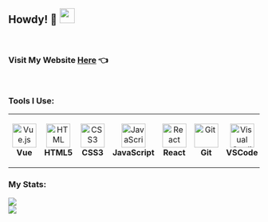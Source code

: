 
## Howdy! 🤠 <img src="https://raw.githubusercontent.com/MartinHeinz/MartinHeinz/master/wave.gif" width="30px">

 <br/>

###  Visit My Website [ Here](https://collinwhalen.com/) 👈

 <br/>

 
### Tools I Use: 

<table>
  <tr>
    <td align="center" height="108" width="108">
      <img
        src="https://upload.wikimedia.org/wikipedia/commons/9/95/Vue.js_Logo_2.svg"
        width="48"
        height="48"
        alt="Vue.js"
      />
      <br /><strong>Vue</strong>
    </td>
    <td align="center" height="108" width="108">
      <img
        src="https://cdn.jsdelivr.net/gh/devicons/devicon/icons/html5/html5-plain.svg"
        width="48"
        height="48"
        alt="HTML"
      />
      <br /><strong>HTML5</strong>
    </td>
    <td align="center" height="108" width="108">
      <img
        src="https://cdn.jsdelivr.net/gh/devicons/devicon/icons/css3/css3-plain.svg"
        width="48"
        height="48"
        alt="CSS3"
      />
      <br /><strong>CSS3</strong>
    </td>
    <td align="center" height="108" width="108">
      <img
        src="https://cdn.jsdelivr.net/gh/devicons/devicon/icons/javascript/javascript-plain.svg"
        width="48"
        height="48"
        alt="JavaScript"
      />
      <br /><strong>JavaScript</strong>
    </td>
    <td align="center" height="108" width="108">
      <img
        src="https://cdn.jsdelivr.net/gh/devicons/devicon/icons/react/react-original.svg"
        width="48"
        height="48"
        alt="React"
      />
      <br /><strong>React</strong>
    </td>
        <td align="center" height="108" width="108">
      <img
        src="https://cdn.jsdelivr.net/gh/devicons/devicon/icons/git/git-original.svg"
        width="48"
        height="48"
        alt="Git"
      />
      <br /><strong>Git</strong>
    </td>
    </td>
        <td align="center" height="108" width="108">
      <img
        src="https://cdn.jsdelivr.net/gh/devicons/devicon/icons/vscode/vscode-plain.svg"
        width="48"
        height="48"
        alt="Visual Studio Code"
      />
      <br /><strong>VSCode</strong>
    </td>
  </table>
  
  
  ### My Stats:
   <img
   src="https://github-readme-stats.vercel.app/api?username=Collin-W&show_icons=true&theme=radical"
  /></br>
  <img 
   src="https://github-readme-stats.vercel.app/api/top-langs/?username=Collin-W&theme=radical&layout=compact"
  />

